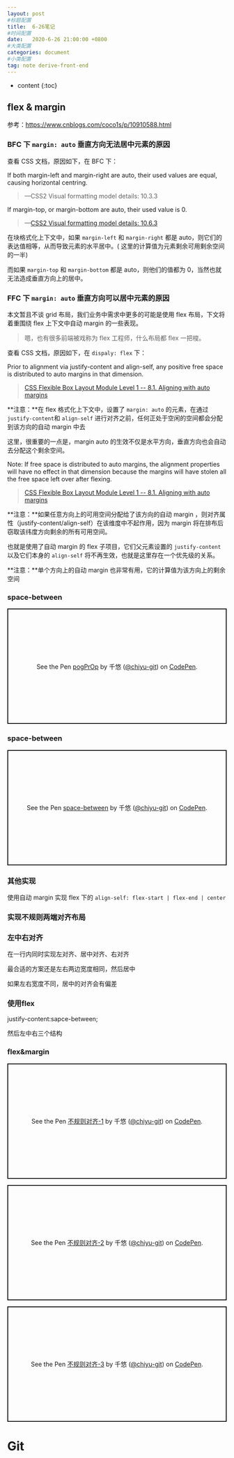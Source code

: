 ```yaml
---
layout: post
#标题配置
title:  6-26笔记
#时间配置
date:   2020-6-26 21:00:00 +0800
#大类配置
categories: document
#小类配置
tag: note derive-front-end
---
```


* content
{:toc}


## flex & margin

参考：https://www.cnblogs.com/coco1s/p/10910588.html

### BFC 下 `margin: auto` 垂直方向无法居中元素的原因

查看 CSS 文档，原因如下，在 BFC 下：

If both margin-left and margin-right are auto, their used values are equal, causing horizontal centring.

> —CSS2 Visual formatting model details: 10.3.3

If margin-top, or margin-bottom are auto, their used value is 0.

> —[CSS2 Visual formatting model details: 10.6.3](https://www.w3.org/TR/CSS2/visudet.html#Computing_heights_and_margins)

在块格式化上下文中，如果 `margin-left` 和 `margin-right` 都是 auto，则它们的表达值相等，从而导致元素的水平居中。( 这里的计算值为元素剩余可用剩余空间的一半)

而如果 `margin-top` 和 `margin-bottom` 都是 auto，则他们的值都为 0，当然也就无法造成垂直方向上的居中。

### FFC 下 `margin: auto` 垂直方向可以居中元素的原因

本文暂且不谈 grid 布局，我们业务中需求中更多的可能是使用 flex 布局，下文将着重围绕 flex 上下文中自动 margin 的一些表现。

> 嗯，也有很多前端被戏称为 flex 工程师，什么布局都 flex 一把梭。

查看 CSS 文档，原因如下，在 `dispaly: flex` 下：

Prior to alignment via justify-content and align-self, any positive free space is distributed to auto margins in that dimension.

> [CSS Flexible Box Layout Module Level 1 -- 8.1. Aligning with auto margins](https://www.w3.org/TR/2018/CR-css-flexbox-1-20181119/#auto-margins)

**注意：**在 flex 格式化上下文中，设置了 `margin: auto` 的元素，在通过 `justify-content`和 `align-self` 进行对齐之前，任何正处于空闲的空间都会分配到该方向的自动 margin 中去

这里，很重要的一点是，margin auto 的生效不仅是水平方向，垂直方向也会自动去分配这个剩余空间。

Note: If free space is distributed to auto margins, the alignment properties will have no effect in that dimension because the margins will have stolen all the free space left over after flexing.

> [CSS Flexible Box Layout Module Level 1 -- 8.1. Aligning with auto margins](https://www.w3.org/TR/2018/CR-css-flexbox-1-20181119/#auto-margins)

**注意：**如果任意方向上的可用空间分配给了该方向的自动 margin ，则对齐属性（justify-content/align-self）在该维度中不起作用，因为 margin 将在排布后窃取该纬度方向剩余的所有可用空间。

也就是使用了自动 margin 的 flex 子项目，它们父元素设置的 `justify-content` 以及它们本身的 `align-self` 将不再生效，也就是这里存在一个优先级的关系。

**注意：**单个方向上的自动 margin 也非常有用，它的计算值为该方向上的剩余空间

### space-between

<p class="codepen" data-height="265" data-theme-id="dark" data-default-tab="css,result" data-user="chiyu-git" data-slug-hash="pogPrOp" style="height: 265px; box-sizing: border-box; display: flex; align-items: center; justify-content: center; border: 2px solid; margin: 1em 0; padding: 1em;" data-pen-title="pogPrOp">
  <span>See the Pen <a href="https://codepen.io/chiyu-git/pen/pogPrOp">
  pogPrOp</a> by 千悠 (<a href="https://codepen.io/chiyu-git">@chiyu-git</a>)
  on <a href="https://codepen.io">CodePen</a>.</span>
</p>
<script async src="https://static.codepen.io/assets/embed/ei.js"></script>

### space-between

<p class="codepen" data-height="265" data-theme-id="dark" data-default-tab="css,result" data-user="chiyu-git" data-slug-hash="XWXRayx" style="height: 265px; box-sizing: border-box; display: flex; align-items: center; justify-content: center; border: 2px solid; margin: 1em 0; padding: 1em;" data-pen-title="space-between">
  <span>See the Pen <a href="https://codepen.io/chiyu-git/pen/XWXRayx">
  space-between</a> by 千悠 (<a href="https://codepen.io/chiyu-git">@chiyu-git</a>)
  on <a href="https://codepen.io">CodePen</a>.</span>
</p>
<script async src="https://static.codepen.io/assets/embed/ei.js"></script>

### 其他实现

使用自动 margin 实现 flex 下的 `align-self: flex-start | flex-end | center`

### 实现不规则两端对齐布局

### 左中右对齐

在一行内同时实现左对齐、居中对齐、右对齐

最合适的方案还是左右两边宽度相同，然后居中

如果左右宽度不同，居中的对齐会有偏差

### 使用flex

justify-content:sapce-between;

然后左中右三个结构

### flex&margin

<p class="codepen" data-height="265" data-theme-id="dark" data-default-tab="html,result" data-user="chiyu-git" data-slug-hash="wvMdRNg" style="height: 265px; box-sizing: border-box; display: flex; align-items: center; justify-content: center; border: 2px solid; margin: 1em 0; padding: 1em;" data-pen-title="不规则对齐-1">
  <span>See the Pen <a href="https://codepen.io/chiyu-git/pen/wvMdRNg">
  不规则对齐-1</a> by 千悠 (<a href="https://codepen.io/chiyu-git">@chiyu-git</a>)
  on <a href="https://codepen.io">CodePen</a>.</span>
</p>
<script async src="https://static.codepen.io/assets/embed/ei.js"></script>

<p class="codepen" data-height="265" data-theme-id="dark" data-default-tab="html,result" data-user="chiyu-git" data-slug-hash="zYrwyem" style="height: 265px; box-sizing: border-box; display: flex; align-items: center; justify-content: center; border: 2px solid; margin: 1em 0; padding: 1em;" data-pen-title="不规则对齐-2">
  <span>See the Pen <a href="https://codepen.io/chiyu-git/pen/zYrwyem">
  不规则对齐-2</a> by 千悠 (<a href="https://codepen.io/chiyu-git">@chiyu-git</a>)
  on <a href="https://codepen.io">CodePen</a>.</span>
</p>
<script async src="https://static.codepen.io/assets/embed/ei.js"></script>

<p class="codepen" data-height="265" data-theme-id="dark" data-default-tab="css,result" data-user="chiyu-git" data-slug-hash="RwrVEOW" style="height: 265px; box-sizing: border-box; display: flex; align-items: center; justify-content: center; border: 2px solid; margin: 1em 0; padding: 1em;" data-pen-title="不规则对齐-3">
  <span>See the Pen <a href="https://codepen.io/chiyu-git/pen/RwrVEOW">
  不规则对齐-3</a> by 千悠 (<a href="https://codepen.io/chiyu-git">@chiyu-git</a>)
  on <a href="https://codepen.io">CodePen</a>.</span>
</p>
<script async src="https://static.codepen.io/assets/embed/ei.js"></script>

# Git

